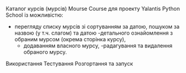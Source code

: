 Каталог курсів (мурсів) Mourse Course для проекту Yalantis Python School із можливістю:
- перегляду списку мурсів зі сортуванням за датою, пошуком за назвою (у т.ч. слагом) та датою
  -детального ознайомлення з обраним мурсом (окрема сторінка курсу), 
  - додаванням власного мурсу, 
    -радагування та видалення обраного мурсу.
    
Використання
Тестування
Розгортання та запуск